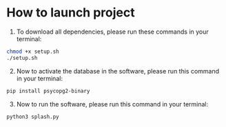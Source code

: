 # How to launch project

1. To download all dependencies, please run these commands in your terminal:

```sh
chmod +x setup.sh
./setup.sh
```

2. Now to activate the database in the software, please run this command in your terminal:
```sh
pip install psycopg2-binary
```

3. Now to run the software, please run this command in your terminal:
```sh
python3 splash.py
```
